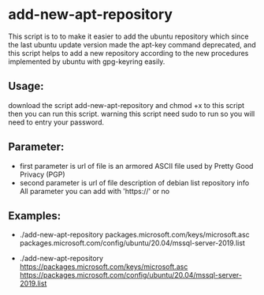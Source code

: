 # add-new-apt-repository
This script is to to make it easier to add the ubuntu repository which since the last ubuntu update version made the apt-key command deprecated, and this script helps to add a new repository according to the new procedures implemented by ubuntu with gpg-keyring easily.

## Usage:
 download the script add-new-apt-repository and chmod +x to this script then you can run this script.
 warning this script need sudo to run so you will need to entry your password.

## Parameter:
- first parameter is url of file is an armored ASCII file used by Pretty Good Privacy (PGP)
- second parameter is url of file description of debian list repository info
All parameter you can add with 'https://' or no

## Examples:
- ./add-new-apt-repository packages.microsoft.com/keys/microsoft.asc packages.microsoft.com/config/ubuntu/20.04/mssql-server-2019.list

- ./add-new-apt-repository https://packages.microsoft.com/keys/microsoft.asc https://packages.microsoft.com/config/ubuntu/20.04/mssql-server-2019.list


